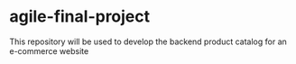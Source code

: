 # agile-final-project
This repository will be used to develop the backend product catalog for an e-commerce website
